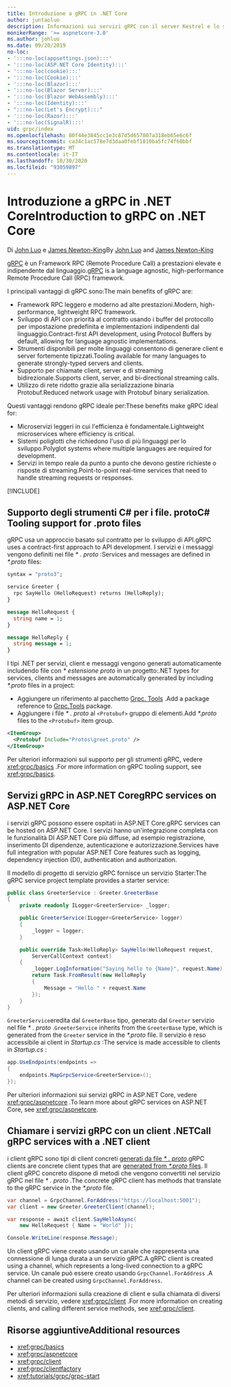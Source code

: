 ```yaml
---
title: Introduzione a gRPC in .NET Core
author: juntaoluo
description: Informazioni sui servizi gRPC con il server Kestrel e lo stack di ASP.NET Core.
monikerRange: '>= aspnetcore-3.0'
ms.author: johluo
ms.date: 09/20/2019
no-loc:
- ':::no-loc(appsettings.json):::'
- ':::no-loc(ASP.NET Core Identity):::'
- ':::no-loc(cookie):::'
- ':::no-loc(Cookie):::'
- ':::no-loc(Blazor):::'
- ':::no-loc(Blazor Server):::'
- ':::no-loc(Blazor WebAssembly):::'
- ':::no-loc(Identity):::'
- ":::no-loc(Let's Encrypt):::"
- ':::no-loc(Razor):::'
- ':::no-loc(SignalR):::'
uid: grpc/index
ms.openlocfilehash: 80f44e3845cc1e3c87d5d657807a318eb65e6c6f
ms.sourcegitcommit: ca34c1ac578e7d3daa0febf1810ba5fc74f60bbf
ms.translationtype: MT
ms.contentlocale: it-IT
ms.lasthandoff: 10/30/2020
ms.locfileid: "93059897"
---
```

# <a name="introduction-to-grpc-on-net-core"></a><span data-ttu-id="252fa-103">Introduzione a gRPC in .NET Core</span><span class="sxs-lookup"><span data-stu-id="252fa-103">Introduction to gRPC on .NET Core</span></span>

<span data-ttu-id="252fa-104">Di [John Luo](https://github.com/juntaoluo) e [James Newton-King](https://twitter.com/jamesnk)</span><span class="sxs-lookup"><span data-stu-id="252fa-104">By [John Luo](https://github.com/juntaoluo) and [James Newton-King](https://twitter.com/jamesnk)</span></span>

<span data-ttu-id="252fa-105">[gRPC](https://grpc.io/docs/guides/) è un Framework RPC (Remote Procedure Call) a prestazioni elevate e indipendente dal linguaggio.</span><span class="sxs-lookup"><span data-stu-id="252fa-105">[gRPC](https://grpc.io/docs/guides/) is a language agnostic, high-performance Remote Procedure Call (RPC) framework.</span></span>

<span data-ttu-id="252fa-106">I principali vantaggi di gRPC sono:</span><span class="sxs-lookup"><span data-stu-id="252fa-106">The main benefits of gRPC are:</span></span>
* <span data-ttu-id="252fa-107">Framework RPC leggero e moderno ad alte prestazioni.</span><span class="sxs-lookup"><span data-stu-id="252fa-107">Modern, high-performance, lightweight RPC framework.</span></span>
* <span data-ttu-id="252fa-108">Sviluppo di API con priorità al contratto usando i buffer del protocollo per impostazione predefinita e implementazioni indipendenti dal linguaggio.</span><span class="sxs-lookup"><span data-stu-id="252fa-108">Contract-first API development, using Protocol Buffers by default, allowing for language agnostic implementations.</span></span>
* <span data-ttu-id="252fa-109">Strumenti disponibili per molte linguaggi consentono di generare client e server fortemente tipizzati.</span><span class="sxs-lookup"><span data-stu-id="252fa-109">Tooling available for many languages to generate strongly-typed servers and clients.</span></span>
* <span data-ttu-id="252fa-110">Supporto per chiamate client, server e di streaming bidirezionale.</span><span class="sxs-lookup"><span data-stu-id="252fa-110">Supports client, server, and bi-directional streaming calls.</span></span>
* <span data-ttu-id="252fa-111">Utilizzo di rete ridotto grazie alla serializzazione binaria Protobuf.</span><span class="sxs-lookup"><span data-stu-id="252fa-111">Reduced network usage with Protobuf binary serialization.</span></span>

<span data-ttu-id="252fa-112">Questi vantaggi rendono gRPC ideale per:</span><span class="sxs-lookup"><span data-stu-id="252fa-112">These benefits make gRPC ideal for:</span></span>
* <span data-ttu-id="252fa-113">Microservizi leggeri in cui l'efficienza è fondamentale.</span><span class="sxs-lookup"><span data-stu-id="252fa-113">Lightweight microservices where efficiency is critical.</span></span>
* <span data-ttu-id="252fa-114">Sistemi poliglotti che richiedono l'uso di più linguaggi per lo sviluppo.</span><span class="sxs-lookup"><span data-stu-id="252fa-114">Polyglot systems where multiple languages are required for development.</span></span>
* <span data-ttu-id="252fa-115">Servizi in tempo reale da punto a punto che devono gestire richieste o risposte di streaming.</span><span class="sxs-lookup"><span data-stu-id="252fa-115">Point-to-point real-time services that need to handle streaming requests or responses.</span></span>

[!INCLUDE[](~/includes/gRPCazure.md)]

## <a name="c-tooling-support-for-proto-files"></a><span data-ttu-id="252fa-116">Supporto degli strumenti C# per i file. proto</span><span class="sxs-lookup"><span data-stu-id="252fa-116">C# Tooling support for .proto files</span></span>

<span data-ttu-id="252fa-117">gRPC usa un approccio basato sul contratto per lo sviluppo di API.</span><span class="sxs-lookup"><span data-stu-id="252fa-117">gRPC uses a contract-first approach to API development.</span></span> <span data-ttu-id="252fa-118">I servizi e i messaggi vengono definiti nei file *\* . proto* :</span><span class="sxs-lookup"><span data-stu-id="252fa-118">Services and messages are defined in *\*.proto* files:</span></span>

```protobuf
syntax = "proto3";

service Greeter {
  rpc SayHello (HelloRequest) returns (HelloReply);
}

message HelloRequest {
  string name = 1;
}

message HelloReply {
  string message = 1;
}
```

<span data-ttu-id="252fa-119">I tipi .NET per servizi, client e messaggi vengono generati automaticamente includendo file con *\* estensione proto* in un progetto:</span><span class="sxs-lookup"><span data-stu-id="252fa-119">.NET types for services, clients and messages are automatically generated by including *\*.proto* files in a project:</span></span>

* <span data-ttu-id="252fa-120">Aggiungere un riferimento al pacchetto [Grpc. Tools](https://www.nuget.org/packages/Grpc.Tools/) .</span><span class="sxs-lookup"><span data-stu-id="252fa-120">Add a package reference to [Grpc.Tools](https://www.nuget.org/packages/Grpc.Tools/) package.</span></span>
* <span data-ttu-id="252fa-121">Aggiungere i file *\* . proto* al `<Protobuf>` gruppo di elementi.</span><span class="sxs-lookup"><span data-stu-id="252fa-121">Add *\*.proto* files to the `<Protobuf>` item group.</span></span>

```xml
<ItemGroup>
  <Protobuf Include="Protos\greet.proto" />
</ItemGroup>
```

<span data-ttu-id="252fa-122">Per ulteriori informazioni sul supporto per gli strumenti gRPC, vedere <xref:grpc/basics> .</span><span class="sxs-lookup"><span data-stu-id="252fa-122">For more information on gRPC tooling support, see <xref:grpc/basics>.</span></span>

## <a name="grpc-services-on-aspnet-core"></a><span data-ttu-id="252fa-123">Servizi gRPC in ASP.NET Core</span><span class="sxs-lookup"><span data-stu-id="252fa-123">gRPC services on ASP.NET Core</span></span>

<span data-ttu-id="252fa-124">i servizi gRPC possono essere ospitati in ASP.NET Core.</span><span class="sxs-lookup"><span data-stu-id="252fa-124">gRPC services can be hosted on ASP.NET Core.</span></span> <span data-ttu-id="252fa-125">I servizi hanno un'integrazione completa con le funzionalità DI ASP.NET Core più diffuse, ad esempio registrazione, inserimento DI dipendenze, autenticazione e autorizzazione.</span><span class="sxs-lookup"><span data-stu-id="252fa-125">Services have full integration with popular ASP.NET Core features such as logging, dependency injection (DI), authentication and authorization.</span></span>

<span data-ttu-id="252fa-126">Il modello di progetto di servizio gRPC fornisce un servizio Starter:</span><span class="sxs-lookup"><span data-stu-id="252fa-126">The gRPC service project template provides a starter service:</span></span>

```csharp
public class GreeterService : Greeter.GreeterBase
{
    private readonly ILogger<GreeterService> _logger;

    public GreeterService(ILogger<GreeterService> logger)
    {
        _logger = logger;
    }

    public override Task<HelloReply> SayHello(HelloRequest request,
        ServerCallContext context)
    {
        _logger.LogInformation("Saying hello to {Name}", request.Name);
        return Task.FromResult(new HelloReply 
        {
            Message = "Hello " + request.Name
        });
    }
}
```

<span data-ttu-id="252fa-127">`GreeterService`eredita dal `GreeterBase` tipo, generato dal `Greeter` servizio nel file *\* . proto* .</span><span class="sxs-lookup"><span data-stu-id="252fa-127">`GreeterService` inherits from the `GreeterBase` type, which is generated from the `Greeter` service in the *\*.proto* file.</span></span> <span data-ttu-id="252fa-128">Il servizio è reso accessibile ai client in *Startup.cs* :</span><span class="sxs-lookup"><span data-stu-id="252fa-128">The service is made accessible to clients in *Startup.cs* :</span></span>

```csharp
app.UseEndpoints(endpoints =>
{
    endpoints.MapGrpcService<GreeterService>();
});
```

<span data-ttu-id="252fa-129">Per ulteriori informazioni sui servizi gRPC in ASP.NET Core, vedere <xref:grpc/aspnetcore> .</span><span class="sxs-lookup"><span data-stu-id="252fa-129">To learn more about gRPC services on ASP.NET Core, see <xref:grpc/aspnetcore>.</span></span>

## <a name="call-grpc-services-with-a-net-client"></a><span data-ttu-id="252fa-130">Chiamare i servizi gRPC con un client .NET</span><span class="sxs-lookup"><span data-stu-id="252fa-130">Call gRPC services with a .NET client</span></span>

<span data-ttu-id="252fa-131">i client gRPC sono tipi di client concreti [generati da file *\* . proto*](xref:grpc/basics#generated-c-assets).</span><span class="sxs-lookup"><span data-stu-id="252fa-131">gRPC clients are concrete client types that are [generated from *\*.proto* files](xref:grpc/basics#generated-c-assets).</span></span> <span data-ttu-id="252fa-132">Il client gRPC concreto dispone di metodi che vengono convertiti nel servizio gRPC nel file *\* . proto* .</span><span class="sxs-lookup"><span data-stu-id="252fa-132">The concrete gRPC client has methods that translate to the gRPC service in the *\*.proto* file.</span></span>

```csharp
var channel = GrpcChannel.ForAddress("https://localhost:5001");
var client = new Greeter.GreeterClient(channel);

var response = await client.SayHelloAsync(
    new HelloRequest { Name = "World" });

Console.WriteLine(response.Message);
```

<span data-ttu-id="252fa-133">Un client gRPC viene creato usando un canale che rappresenta una connessione di lunga durata a un servizio gRPC.</span><span class="sxs-lookup"><span data-stu-id="252fa-133">A gRPC client is created using a channel, which represents a long-lived connection to a gRPC service.</span></span> <span data-ttu-id="252fa-134">Un canale può essere creato usando `GrpcChannel.ForAddress` .</span><span class="sxs-lookup"><span data-stu-id="252fa-134">A channel can be created using `GrpcChannel.ForAddress`.</span></span>

<span data-ttu-id="252fa-135">Per ulteriori informazioni sulla creazione di client e sulla chiamata di diversi metodi di servizio, vedere <xref:grpc/client> .</span><span class="sxs-lookup"><span data-stu-id="252fa-135">For more information on creating clients, and calling different service methods, see <xref:grpc/client>.</span></span>

## <a name="additional-resources"></a><span data-ttu-id="252fa-136">Risorse aggiuntive</span><span class="sxs-lookup"><span data-stu-id="252fa-136">Additional resources</span></span>

* <xref:grpc/basics>
* <xref:grpc/aspnetcore>
* <xref:grpc/client>
* <xref:grpc/clientfactory>
* <xref:tutorials/grpc/grpc-start>
